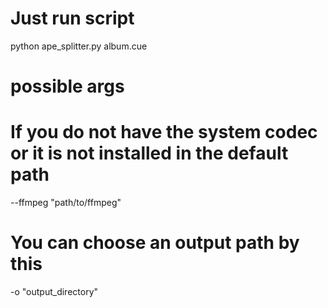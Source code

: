 # Just run script
python ape_splitter.py album.cue

# possible args
# If you do not have the system codec or it is not installed in the default path
--ffmpeg "path/to/ffmpeg"
# You can choose an output path by this
-o "output_directory"
